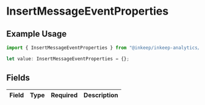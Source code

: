 # InsertMessageEventProperties

## Example Usage

```typescript
import { InsertMessageEventProperties } from "@inkeep/inkeep-analytics/models/components";

let value: InsertMessageEventProperties = {};
```

## Fields

| Field       | Type        | Required    | Description |
| ----------- | ----------- | ----------- | ----------- |